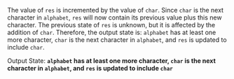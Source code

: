The value of `res` is incremented by the value of `char`. Since `char` is the next character in `alphabet`, `res` will now contain its previous value plus this new character. The previous state of `res` is unknown, but it is affected by the addition of `char`. Therefore, the output state is: `alphabet` has at least one more character, `char` is the next character in `alphabet`, and `res` is updated to include `char`.

Output State: **`alphabet` has at least one more character, `char` is the next character in `alphabet`, and `res` is updated to include `char`**
